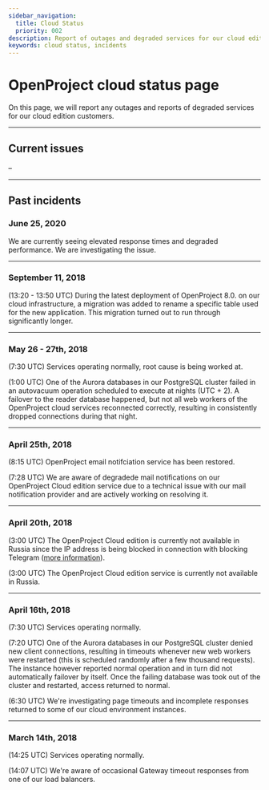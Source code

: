 ```yaml
---
sidebar_navigation:
  title: Cloud Status 
  priority: 002
description: Report of outages and degraded services for our cloud edition customers
keywords: cloud status, incidents
---
```


# OpenProject cloud status page

On this page, we will report any outages and reports of degraded services for our cloud edition customers.

* * *

## Current issues

–

* * *

## Past incidents

### June 25, 2020

We are currently seeing elevated response times and degraded performance. We are investigating the issue.

* * *

### September 11, 2018

(13:20 - 13:50 UTC) During the latest deployment of OpenProject 8.0. on our cloud infrastructure, a migration was added to rename a specific table used for the new application. This migration turned out to run through significantly longer.

* * *

### May 26 - 27th, 2018

(7:30 UTC) Services operating normally, root cause is being worked at.

(1:00 UTC) One of the Aurora databases in our PostgreSQL cluster failed in an autovacuum operation scheduled to execute at nights (UTC + 2). A failover to the reader database happened, but not all web workers of the OpenProject cloud services reconnected correctly, resulting in consistently dropped connections during that night.

* * *

### April 25th, 2018

(8:15 UTC) OpenProject email notifciation service has been restored.

(7:28 UTC) We are aware of degradede mail notifications on our OpenProject Cloud edition service due to a technical issue with our mail notification provider and are actively working on resolving it.

* * *

### April 20th, 2018

(3:00 UTC) The OpenProject Cloud edition is currently not available in Russia since the IP address is being blocked in connection with blocking Telegram ([more information](https://www.bbc.com/news/technology-43797176)).

(3:00 UTC) The OpenProject Cloud edition service is currently not available in Russia.

* * *

### April 16th, 2018

(7:30 UTC) Services operating normally.

(7:20 UTC) One of the Aurora databases in our PostgreSQL cluster denied new client connections, resulting in timeouts whenever new web workers were restarted (this is scheduled randomly after a few thousand requests). The instance however reported normal operation and in turn did not automatically failover by itself. Once the failing database was took out of the cluster and restarted, access returned to normal.

(6:30 UTC) We're investigating page timeouts and incomplete responses returned to some of our cloud environment instances.

* * *

### March 14th, 2018

(14:25 UTC) Services operating normally.

(14:07 UTC) We're aware of occasional Gateway timeout responses from one of our load balancers.
